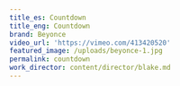 ```yaml
---
title_es: Countdown
title_eng: Countdown
brand: Beyonce
video_url: 'https://vimeo.com/413420520'
featured_image: /uploads/beyonce-1.jpg
permalink: countdown
work_director: content/director/blake.md
---
```


